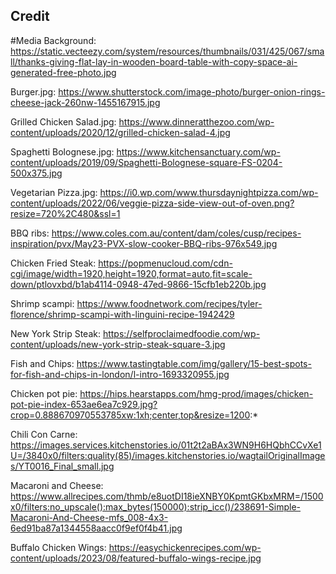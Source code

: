 ## Credit

#Media 
Background: https://static.vecteezy.com/system/resources/thumbnails/031/425/067/small/thanks-giving-flat-lay-in-wooden-board-table-with-copy-space-ai-generated-free-photo.jpg

Burger.jpg: https://www.shutterstock.com/image-photo/burger-onion-rings-cheese-jack-260nw-1455167915.jpg

Grilled Chicken Salad.jpg: https://www.dinneratthezoo.com/wp-content/uploads/2020/12/grilled-chicken-salad-4.jpg

Spaghetti Bolognese.jpg: https://www.kitchensanctuary.com/wp-content/uploads/2019/09/Spaghetti-Bolognese-square-FS-0204-500x375.jpg

Vegetarian Pizza.jpg: https://i0.wp.com/www.thursdaynightpizza.com/wp-content/uploads/2022/06/veggie-pizza-side-view-out-of-oven.png?resize=720%2C480&ssl=1

BBQ ribs: https://www.coles.com.au/content/dam/coles/cusp/recipes-inspiration/pvx/May23-PVX-slow-cooker-BBQ-ribs-976x549.jpg

Chicken Fried Steak: https://popmenucloud.com/cdn-cgi/image/width=1920,height=1920,format=auto,fit=scale-down/ptlovxbd/b1ab4114-0948-47ed-9866-15cfb1eb220b.jpg

Shrimp scampi: https://www.foodnetwork.com/recipes/tyler-florence/shrimp-scampi-with-linguini-recipe-1942429

New York Strip Steak: https://selfproclaimedfoodie.com/wp-content/uploads/new-york-strip-steak-square-3.jpg

Fish and Chips: https://www.tastingtable.com/img/gallery/15-best-spots-for-fish-and-chips-in-london/l-intro-1693320955.jpg

Chicken pot pie: https://hips.hearstapps.com/hmg-prod/images/chicken-pot-pie-index-653ae6ea7c929.jpg?crop=0.888670970553785xw:1xh;center,top&resize=1200:*

Chili Con Carne: https://images.services.kitchenstories.io/01t2t2aBAx3WN9H6HQbhCCvXe1U=/3840x0/filters:quality(85)/images.kitchenstories.io/wagtailOriginalImages/YT0016_Final_small.jpg

Macaroni and Cheese: https://www.allrecipes.com/thmb/e8uotDI18ieXNBY0KpmtGKbxMRM=/1500x0/filters:no_upscale():max_bytes(150000):strip_icc()/238691-Simple-Macaroni-And-Cheese-mfs_008-4x3-6ed91ba87a1344558aacc0f9ef0f4b41.jpg

Buffalo Chicken Wings: https://easychickenrecipes.com/wp-content/uploads/2023/08/featured-buffalo-wings-recipe.jpg